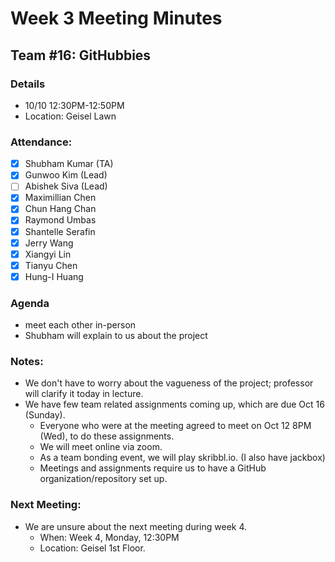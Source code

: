 # Week 3 Meeting Minutes
## Team #16: GitHubbies
### Details
* 10/10 12:30PM-12:50PM
* Location: Geisel Lawn

### Attendance: 
- [x] Shubham Kumar (TA)
- [x] Gunwoo Kim (Lead)
- [ ] Abishek Siva (Lead)
- [x] Maximillian Chen
- [x] Chun Hang Chan
- [x] Raymond Umbas
- [x] Shantelle Serafin
- [x] Jerry Wang
- [x] Xiangyi Lin
- [x] Tianyu Chen
- [x] Hung-I Huang

### Agenda
- meet each other in-person
- Shubham will explain to us about the project

### Notes:
- We don't have to worry about the vagueness of the project; professor will clarify it today in lecture.
- We have few team related assignments coming up, which are due Oct 16 (Sunday).
  - Everyone who were at the meeting agreed to meet on Oct 12 8PM (Wed), to do these assignments.
  - We will meet online via zoom.
  - As a team bonding event, we will play skribbl.io. (I also have jackbox)
  - Meetings and assignments require us to have a GitHub organization/repository set up.

### Next Meeting:
- We are unsure about the next meeting during week 4.
  - When: Week 4, Monday, 12:30PM
  - Location: Geisel 1st Floor.
